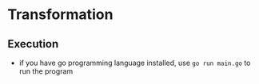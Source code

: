 # Transformation

## Execution

- if you have go programming language installed, use `go run main.go` to run the program
